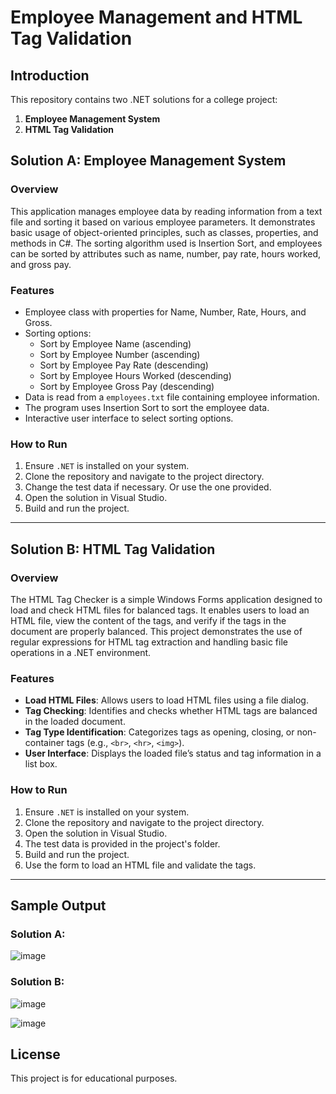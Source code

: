 # Employee Management and HTML Tag Validation

## Introduction
This repository contains two .NET solutions for a college project:
1. **Employee Management System**
2. **HTML Tag Validation**

## Solution A: Employee Management System

### Overview
This application manages employee data by reading information from a text file and sorting it based on various employee parameters. It demonstrates basic usage of object-oriented principles, such as classes, properties, and methods in C#. The sorting algorithm used is Insertion Sort, and employees can be sorted by attributes such as name, number, pay rate, hours worked, and gross pay.

### Features
- Employee class with properties for Name, Number, Rate, Hours, and Gross.
- Sorting options:
  - Sort by Employee Name (ascending)
  - Sort by Employee Number (ascending)
  - Sort by Employee Pay Rate (descending)
  - Sort by Employee Hours Worked (descending)
  - Sort by Employee Gross Pay (descending)
- Data is read from a `employees.txt` file containing employee information.
- The program uses Insertion Sort to sort the employee data.
- Interactive user interface to select sorting options.

### How to Run
1. Ensure `.NET` is installed on your system.
2. Clone the repository and navigate to the project directory.
3. Change the test data if necessary. Or use the one provided.
4. Open the solution in Visual Studio.
5. Build and run the project.

---

## Solution B: HTML Tag Validation

### Overview
The HTML Tag Checker is a simple Windows Forms application designed to load and check HTML files for balanced tags. It enables users to load an HTML file, view the content of the tags, and verify if the tags in the document are properly balanced. This project demonstrates the use of regular expressions for HTML tag extraction and handling basic file operations in a .NET environment.

### Features
- **Load HTML Files**: Allows users to load HTML files using a file dialog.
- **Tag Checking**: Identifies and checks whether HTML tags are balanced in the loaded document.
- **Tag Type Identification**: Categorizes tags as opening, closing, or non-container tags (e.g., `<br>`, `<hr>`, `<img>`).
- **User Interface**: Displays the loaded file’s status and tag information in a list box.

### How to Run
1. Ensure `.NET` is installed on your system.
2. Clone the repository and navigate to the project directory.
3. Open the solution in Visual Studio.
4. The test data is provided in the project's folder.
5. Build and run the project.
6. Use the form to load an HTML file and validate the tags.

---
## Sample Output
### Solution A:
![image](https://github.com/user-attachments/assets/c21addd4-4e8f-46ab-9b16-b304dd926a2b)

### Solution B:
![image](https://github.com/user-attachments/assets/ebdc9421-c3b0-4f83-9e8a-1e5e47d08137)

![image](https://github.com/user-attachments/assets/1873a02e-2017-4fd8-92b8-544f540e6288)

## License
This project is for educational purposes.
